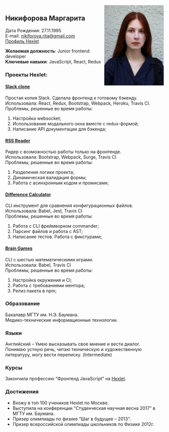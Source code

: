 <img src="photo.png" align="right" width="189" height="255" />  

## Никифорова Маргарита

Дата Рождения: 27.11.1995                                                        
E-mail: nikiforova.rita@gmail.com    
[Профиль Hexlet](https://ru.hexlet.io/u/nimfa_margo)                        

**Желаемая должность**: Junior frontend developer   
**Ключевые навыки**: JavaScript, React, Redux    

### Проекты Hexlet:
#### [Slack clone](https://github.com/NimfaMargo/slack-clone-hexlet)
Простая копия Slack. Сделала фронтенд к готовому бэкенду.   
Использовала: React, Redux, Bootstrap, Webpack, Heroku, Travis CI.   
Проблемы, решенные во время работы:
1. Настройка websocket;
2. Использование модального окна вместе с redux-формой;
3. Написание API документации для бэкенда;

#### [RSS Reader](https://github.com/NimfaMargo/RSS-reader-hexlet)
Ридер с возможностью работы только на фронтенде.   
Использовала: Bootstrap, Webpack, Surge, Travis CI   
Проблемы, решенные во время работы:
1. Разделение логики проекта;
2. Динамическая валидация формы;
3. Работа с асинхронным кодом и промисами;

#### [Difference Calculator](https://github.com/NimfaMargo/gendiff_hexlet)
CLI инструмент для сравнения конфигурационных файлов.  
Использовала: Babel, Jest, Travis CI   
Проблемы, решенные во время работы:
1. Работа с CLI фреймворком commander;  
2. Парсинг файлов и работа с AST;
3. Написание тестов. Работа с фикстурами;

#### [Brain Games](https://github.com/NimfaMargo/brain_games_hexlet)    
CLI c шестью математическими играми.    
Использовала: Babel, Travis CI    
Проблемы, решенные во время работы:
1. Настройка окружения и CI;
2. Работа с требованиями ментора;
3. Релиз пакета в npm;

### Образование
Бакалавр  МГТУ им. Н.Э. Баумана.    
Медико-технические информационные технологии.   

### Языки
Английский – Умею высказывать свое мнение и вести диалог.   
Понимаю устную речь, читаю техническую и художественную литературу, могу вести переписку. (Intermediate)     
### Курсы
Закончила профессию “Фронтенд JavaScript” на [Hexlet](https://ru.hexlet.io/u/nimfa_margo).

### Достижения
- Вхожу в топ 100 учеников Hexlet по Москве.
- Выступила на конференции “Студенческая научная весна 2017” в МГТУ им. Баумана.
- Призер олимпиады по физике “Шаг в будущее – 2013“.
- Призер всероссийской олимпиады школьников по Физике 2012г.   
